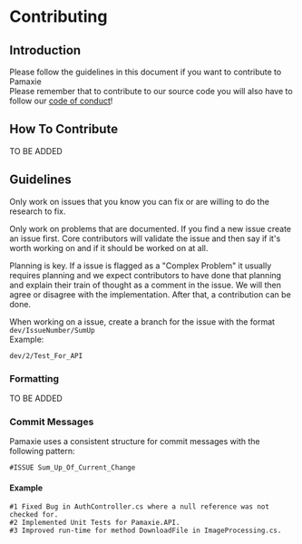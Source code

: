 # Contributing

## Introduction
Please follow the guidelines in this document if you want to contribute to Pamaxie<br>
Please remember that to contribute to our source code you will also have to follow our [code of conduct](https://github.com/pamaxie/Pamaxie/blob/main/CODE_OF_CONDUCT.md)!

## How To Contribute
TO BE ADDED

## Guidelines
Only work on issues that you know you can fix or are willing to do the research to fix.

Only work on problems that are documented. If you find a new issue create an issue first. Core contributors will validate the issue and then say if it's worth working on and if it should be worked on at all.

Planning is key. If a issue is flagged as a "Complex Problem" it usually requires planning and we expect contributors to have done that planning and explain their train of thought as a comment in the issue. We will then agree or disagree with the implementation. After that, a contribution can be done.

When working on a issue, create a branch for the issue with the format ``dev/IssueNumber/SumUp``<br>
Example:
```
dev/2/Test_For_API
```

### Formatting
TO BE ADDED

### Commit Messages
Pamaxie uses a consistent structure for commit messages with the following pattern:
```
#ISSUE Sum_Up_Of_Current_Change
```

#### Example
```
#1 Fixed Bug in AuthController.cs where a null reference was not checked for.
#2 Implemented Unit Tests for Pamaxie.API.
#3 Improved run-time for method DownloadFile in ImageProcessing.cs.
```